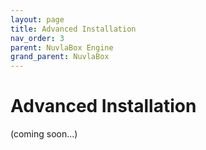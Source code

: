 ```yaml
---
layout: page
title: Advanced Installation
nav_order: 3
parent: NuvlaBox Engine
grand_parent: NuvlaBox
---
```


# Advanced Installation

(coming soon...)


